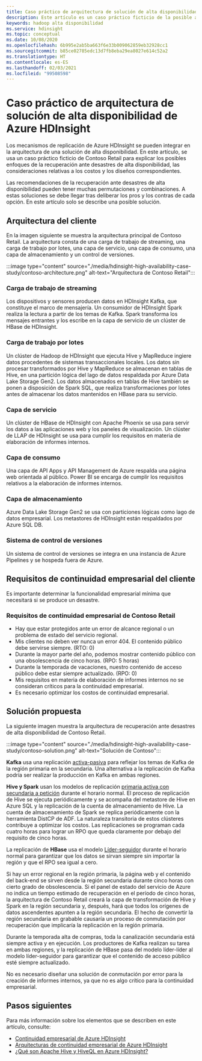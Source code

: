 ```yaml
---
title: Caso práctico de arquitectura de solución de alta disponibilidad de Azure HDInsight
description: Este artículo es un caso práctico ficticio de la posible arquitectura de una solución de alta disponibilidad de HDInsight de Azure.
keywords: hadoop alta disponibilidad
ms.service: hdinsight
ms.topic: conceptual
ms.date: 10/08/2020
ms.openlocfilehash: 6b995e2ab5ba663f6e33b009062859eb32928cc1
ms.sourcegitcommit: b85ce02785edc13d7fb8eba29ea8027e614c52a2
ms.translationtype: HT
ms.contentlocale: es-ES
ms.lasthandoff: 02/03/2021
ms.locfileid: "99508598"
---
```

# <a name="azure-hdinsight-highly-available-solution-architecture-case-study"></a>Caso práctico de arquitectura de solución de alta disponibilidad de Azure HDInsight

Los mecanismos de replicación de Azure HDInsight se pueden integrar en la arquitectura de una solución de alta disponibilidad. En este artículo, se usa un caso práctico ficticio de Contoso Retail para explicar los posibles enfoques de la recuperación ante desastres de alta disponibilidad, las consideraciones relativas a los costos y los diseños correspondientes.

Las recomendaciones de la recuperación ante desastres de alta disponibilidad pueden tener muchas permutaciones y combinaciones. A estas soluciones se debe llegar tras deliberar los pros y los contras de cada opción. En este artículo solo se describe una posible solución.

## <a name="customer-architecture"></a>Arquitectura del cliente

En la imagen siguiente se muestra la arquitectura principal de Contoso Retail. La arquitectura consta de una carga de trabajo de streaming, una carga de trabajo por lotes, una capa de servicio, una capa de consumo, una capa de almacenamiento y un control de versiones.

:::image type="content" source="./media/hdinsight-high-availability-case-study/contoso-architecture.png" alt-text="Arquitectura de Contoso Retail":::

### <a name="streaming-workload"></a>Carga de trabajo de streaming

Los dispositivos y sensores producen datos en HDInsight Kafka, que constituye el marco de mensajería. Un consumidor de HDInsight Spark realiza la lectura a partir de los temas de Kafka. Spark transforma los mensajes entrantes y los escribe en la capa de servicio de un clúster de HBase de HDInsight.

### <a name="batch-workload"></a>Carga de trabajo por lotes

Un clúster de Hadoop de HDInsight que ejecuta Hive y MapReduce ingiere datos procedentes de sistemas transaccionales locales. Los datos sin procesar transformados por Hive y MapReduce se almacenan en tablas de Hive, en una partición lógica del lago de datos respaldada por Azure Data Lake Storage Gen2. Los datos almacenados en tablas de Hive también se ponen a disposición de Spark SQL, que realiza transformaciones por lotes antes de almacenar los datos mantenidos en HBase para su servicio.

### <a name="serving-layer"></a>Capa de servicio

Un clúster de HBase de HDInsight con Apache Phoenix se usa para servir los datos a las aplicaciones web y los paneles de visualización. Un clúster de LLAP de HDInsight se usa para cumplir los requisitos en materia de elaboración de informes internos.

### <a name="consumption-layer"></a>Capa de consumo

Una capa de API Apps y API Management de Azure respalda una página web orientada al público. Power BI se encarga de cumplir los requisitos relativos a la elaboración de informes internos.

### <a name="storage-layer"></a>Capa de almacenamiento

Azure Data Lake Storage Gen2 se usa con particiones lógicas como lago de datos empresarial. Los metastores de HDInsight están respaldados por Azure SQL DB.

### <a name="version-control-system"></a>Sistema de control de versiones

Un sistema de control de versiones se integra en una instancia de Azure Pipelines y se hospeda fuera de Azure.

## <a name="customer-business-continuity-requirements"></a>Requisitos de continuidad empresarial del cliente

Es importante determinar la funcionalidad empresarial mínima que necesitará si se produce un desastre.

### <a name="contoso-retails-business-continuity-requirements"></a>Requisitos de continuidad empresarial de Contoso Retail

* Hay que estar protegidos ante un error de alcance regional o un problema de estado del servicio regional.
* Mis clientes no deben ver nunca un error 404. El contenido público debe servirse siempre. (RTO: 0)  
* Durante la mayor parte del año, podemos mostrar contenido público con una obsolescencia de cinco horas. (RPO: 5 horas)
* Durante la temporada de vacaciones, nuestro contenido de acceso público debe estar siempre actualizado. (RPO: 0)
* Mis requisitos en materia de elaboración de informes internos no se consideran críticos para la continuidad empresarial.
* Es necesario optimizar los costos de continuidad empresarial.

## <a name="proposed-solution"></a>Solución propuesta

La siguiente imagen muestra la arquitectura de recuperación ante desastres de alta disponibilidad de Contoso Retail.

:::image type="content" source="./media/hdinsight-high-availability-case-study/contoso-solution.png" alt-text="Solución de Contoso":::

**Kafka** usa una replicación [activa-pasiva](hdinsight-business-continuity-architecture.md#apache-kafka) para reflejar los temas de Kafka de la región primaria en la secundaria. Una alternativa a la replicación de Kafka podría ser realizar la producción en Kafka en ambas regiones.

**Hive y Spark** usan los modelos de replicación [primaria activa con secundaria a petición](hdinsight-business-continuity-architecture.md#apache-spark) durante el horario normal. El proceso de replicación de Hive se ejecuta periódicamente y se acompaña del metastore de Hive en Azure SQL y la replicación de la cuenta de almacenamiento de Hive. La cuenta de almacenamiento de Spark se replica periódicamente con la herramienta DistCP de ADF. La naturaleza transitoria de estos clústeres contribuye a optimizar los costos. Las replicaciones se programan cada cuatro horas para lograr un RPO que queda claramente por debajo del requisito de cinco horas.

La replicación de **HBase** usa el modelo [Líder-seguidor](hdinsight-business-continuity-architecture.md#apache-hbase) durante el horario normal para garantizar que los datos se sirvan siempre sin importar la región y que el RPO sea igual a cero.

Si hay un error regional en la región primaria, la página web y el contenido del back-end se sirven desde la región secundaria durante cinco horas con cierto grado de obsolescencia. Si el panel de estado del servicio de Azure no indica un tiempo estimado de recuperación en el período de cinco horas, la arquitectura de Contoso Retail creará la capa de transformación de Hive y Spark en la región secundaria y, después, hará que todos los orígenes de datos ascendentes apunten a la región secundaria. El hecho de convertir la región secundaria en grabable causaría un proceso de conmutación por recuperación que implicaría la replicación en la región primaria.

Durante la temporada alta de compras, toda la canalización secundaria está siempre activa y en ejecución. Los productores de Kafka realizan su tarea en ambas regiones, y la replicación de HBase pasa del modelo líder-líder al modelo líder-seguidor para garantizar que el contenido de acceso público esté siempre actualizado.

No es necesario diseñar una solución de conmutación por error para la creación de informes internos, ya que no es algo crítico para la continuidad empresarial.

## <a name="next-steps"></a>Pasos siguientes

Para más información sobre los elementos que se describen en este artículo, consulte:

* [Continuidad empresarial de Azure HDInsight](./hdinsight-business-continuity.md)
* [Arquitecturas de continuidad empresarial de Azure HDInsight](./hdinsight-business-continuity-architecture.md)
* [¿Qué son Apache Hive y HiveQL en Azure HDInsight?](./hadoop/hdinsight-use-hive.md)
